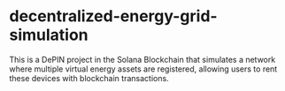 # decentralized-energy-grid-simulation
This is a DePIN project in the Solana Blockchain that simulates a network where multiple virtual energy assets are registered, allowing users to rent these devices with blockchain transactions.
